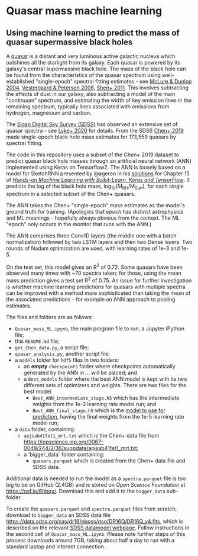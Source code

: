# Quasar mass machine learning
## Using machine learning to predict the mass of quasar supermassive black holes

A [quasar](https://en.wikipedia.org/wiki/Quasar) is a distant and very luminous active galactic nucleus which outshines all the starlight from its galaxy.  Each quasar is powered by its galaxy's central supermassive black hole.  The mass of the black hole can be found from the characteristics of the quasar spectrum using well-established "single-epoch" spectral fitting estimates - see [McLure & Dunlop 2004](https://academic.oup.com/mnras/article/352/4/1390/1077457), [Vestergaard & Peterson 2006](https://iopscience.iop.org/article/10.1086/500572), [Shen+ 2011](https://iopscience.iop.org/article/10.1088/0067-0049/194/2/45).  This involves subtracting the effects of dust in our galaxy, also subtracting a model of the main "continuum" spectrum, and estimating the width of key emission lines in the remaining spectrum, typically lines associated with emissions from hydrogen, magnesium and carbon.

The [Sloan Digital Sky Survey (SDSS)](https://www.sdss.org/) has observed an extensive set of quasar spectra - see [Lyke+ 2020](https://arxiv.org/abs/2007.09001) for details.  From the SDSS [Chen+ 2019](https://iopscience.iop.org/article/10.3847/1538-4365/ab41fe) made single-epoch black hole mass estimates for 173,559 quasars by spectral fitting.

The code in this repository uses a subset of the Chen+ 2019 dataset to predict quasar black hole masses through an artificial neural network (ANN) implemented using Keras on Tensorflow2.  The ANN is loosely based on a model for SketchRNN presented by @ageron in his [solutions](https://github.com/ageron/handson-ml2) for Chapter 15 of [*Hands-on Machine Learning with Scikit-Learn, Keras and TensorFlow*](https://github.com/ageron/handson-ml2).  It predicts the log of the black hole mass, log<sub>10</sub>(*M*<sub>BH</sub>/M<sub>Sun</sub>), for each single spectrum in a selected subset of the Chen+ quasars.

The ANN takes the Chen+ "single-epoch" mass estimates as the model's ground truth for training.  (Apologies that *epoch* has distinct astrophysics and ML meanings - hopefully always obvious from the context.  The ML "epoch" only occurs in the monitor that runs with the ANN.)

The ANN comprises three Conv1D layers (the middle one with a batch normalization) followed by two LSTM layers and then two Dense layers.  Two rounds of Nadam optimization are used, with learning rates of 1e-3 and 1e-5.

On the test set, this model gives an R<sup>2</sup> of 0.72.  Some quasars have been observed many times with ~70 spectra taken; for those, using the mean mass prediction gives a test set R<sup>2</sup> of 0.75.  An issue for further investigation is whether machine learning predictions for quasars with multiple spectra can be improved with a method more sophisticated than taking the mean of the associated predictions - for example an ANN approach to pooling estimates. 

The files and folders are as follows:
- `Quasar_mass_ML.ipynb`, the main program file to run, a Jupyter iPython file;
- this `README.md` file;
- `get_Chen_data.py`, a script file;
- `quasar_analysis.py`, another script file;
- a `models` folder for `hdf5` files in two folders:
  - an **empty** `checkpoints` folder where checkpoints automatically generated by the ANN in ... will be placed; and
  - a `Best_models` folder where the best ANN model is kept with its two different sets of optimizers and weights.  There are two files for the best model:
     - `Best_ANN_intermediate_stage.h5` which has the intermediate weights from the 1e-3 learning rate model run; and
     - `Best_ANN_final_stage.h5` which is the <ins>model to use for prediction</ins>, having the final weights from the 1e-5 learning rate model run;
- a `data` folder, containing:
  - `apjsab41fet1_mrt.txt` which is the Chen+ data file from https://iopscience.iop.org/0067-0049/244/2/36/suppdata/apjsab41fet1_mrt.txt;
  - a 'bigger_data` folder containing:
     - `quasars.parquet` which is created from the Chen+ data file and SDSS data.

Additional data is needed to run the model as a `spectra.parquet` file is too big to be on GitHub (2.4GB) and is stored on *Open Science Foundation* at https://osf.io/6hbqx/.  Download this and add it to the `bigger_data` sub-folder.

To create the `quasars.parquet` and `spectra.parquet` files from scratch, download to `bigger_data` an SDSS data file https://data.sdss.org/sas/dr16/eboss/qso/DR16Q/DR16Q_v4.fits, which is described on the relevant [SDSS datamodel webpage](https://dr16.sdss.org/datamodel/files/BOSS_QSO/DR16Q/DR16Q_v4.html).  Follow instructions in the second cell of `Quasar_mass_ML.ipynb`.  Please note further steps of this process downloads around 7GB, taking about half a day to run with a standard laptop and internet connection.